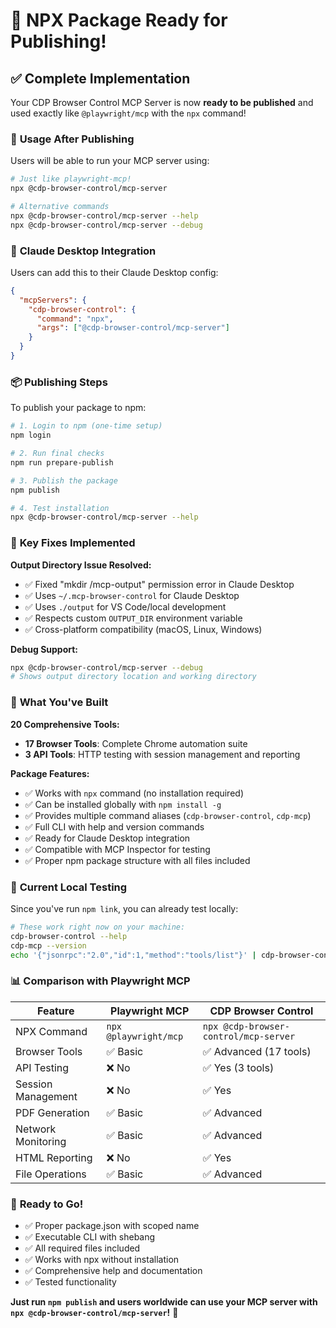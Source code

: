 # 🎉 NPX Package Ready for Publishing!

## ✅ **Complete Implementation**

Your CDP Browser Control MCP Server is now **ready to be published** and used exactly like `@playwright/mcp` with the `npx` command!

### 🚀 **Usage After Publishing**

Users will be able to run your MCP server using:

```bash
# Just like playwright-mcp!
npx @cdp-browser-control/mcp-server

# Alternative commands
npx @cdp-browser-control/mcp-server --help
npx @cdp-browser-control/mcp-server --debug
```

### 🔧 **Claude Desktop Integration**

Users can add this to their Claude Desktop config:

```json
{
  "mcpServers": {
    "cdp-browser-control": {
      "command": "npx",
      "args": ["@cdp-browser-control/mcp-server"]
    }
  }
}
```

### 📦 **Publishing Steps**

To publish your package to npm:

```bash
# 1. Login to npm (one-time setup)
npm login

# 2. Run final checks
npm run prepare-publish

# 3. Publish the package
npm publish

# 4. Test installation
npx @cdp-browser-control/mcp-server --help
```

### 🔧 **Key Fixes Implemented**

**Output Directory Issue Resolved:**
- ✅ Fixed "mkdir /mcp-output" permission error in Claude Desktop
- ✅ Uses `~/.mcp-browser-control` for Claude Desktop  
- ✅ Uses `./output` for VS Code/local development
- ✅ Respects custom `OUTPUT_DIR` environment variable
- ✅ Cross-platform compatibility (macOS, Linux, Windows)

**Debug Support:**
```bash
npx @cdp-browser-control/mcp-server --debug
# Shows output directory location and working directory
```

### 🌟 **What You've Built**

**20 Comprehensive Tools:**
- **17 Browser Tools**: Complete Chrome automation suite
- **3 API Tools**: HTTP testing with session management and reporting

**Package Features:**
- ✅ Works with `npx` command (no installation required)
- ✅ Can be installed globally with `npm install -g`
- ✅ Provides multiple command aliases (`cdp-browser-control`, `cdp-mcp`)
- ✅ Full CLI with help and version commands
- ✅ Ready for Claude Desktop integration
- ✅ Compatible with MCP Inspector for testing
- ✅ Proper npm package structure with all files included

### 🔄 **Current Local Testing**

Since you've run `npm link`, you can already test locally:

```bash
# These work right now on your machine:
cdp-browser-control --help
cdp-mcp --version
echo '{"jsonrpc":"2.0","id":1,"method":"tools/list"}' | cdp-browser-control
```

### 📊 **Comparison with Playwright MCP**

| Feature | Playwright MCP | CDP Browser Control |
|---------|---------------|-------------------------|
| NPX Command | `npx @playwright/mcp` | `npx @cdp-browser-control/mcp-server` |
| Browser Tools | ✅ Basic | ✅ Advanced (17 tools) |
| API Testing | ❌ No | ✅ Yes (3 tools) |
| Session Management | ❌ No | ✅ Yes |
| PDF Generation | ✅ Basic | ✅ Advanced |
| Network Monitoring | ✅ Basic | ✅ Advanced |
| HTML Reporting | ❌ No | ✅ Yes |
| File Operations | ✅ Basic | ✅ Advanced |

### 🎯 **Ready to Go!**

- ✅ Proper package.json with scoped name
- ✅ Executable CLI with shebang
- ✅ All required files included  
- ✅ Works with npx without installation
- ✅ Comprehensive help and documentation
- ✅ Tested functionality

**Just run `npm publish` and users worldwide can use your MCP server with `npx @cdp-browser-control/mcp-server`!** 🚀
